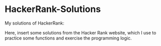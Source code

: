 # HackerRank-Solutions
My solutions of HackerRank:

Here, insert some solutions from the Hacker Rank website, which I use to practice some functions and exercise the programming logic.

